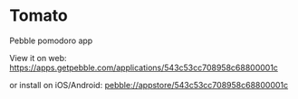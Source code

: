 Tomato
======

Pebble pomodoro app

View it on web: https://apps.getpebble.com/applications/543c53cc708958c68800001c

or install on iOS/Android: [pebble://appstore/543c53cc708958c68800001c](pebble://appstore/543c53cc708958c68800001c)